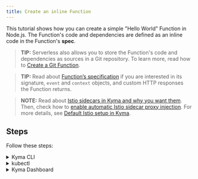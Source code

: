 ```yaml
---
title: Create an inline Function
---
```


This tutorial shows how you can create a simple "Hello World" Function in Node.js. The Function's code and dependencies are defined as an inline code in the Function's **spec**.

>**TIP:** Serverless also allows you to store the Function's code and dependencies as sources in a Git repository. To learn more, read how to [Create a Git Function](./svls-02-create-git-function.md).

>**TIP:** Read about [Function’s specification](../../05-technical-reference/svls-07-function-specification.md) if you are interested in its signature, `event` and `context` objects, and custom HTTP responses the Function returns.

>**NOTE:** Read about [Istio sidecars in Kyma and why you want them](/istio/user/00-overview/00-30-overview-istio-sidecars). Then, check how to [enable automatic Istio sidecar proxy injection](/istio/user/02-operation-guides/operations/02-20-enable-sidecar-injection). For more details, see [Default Istio setup in Kyma](/istio/user/00-overview/00-40-overview-istio-setup).

## Steps

Follow these steps:

<div tabs name="steps" group="create-function">
  <details>
  <summary label="cli">
  Kyma CLI
  </summary>

1.  Export these variables:

    ```bash
    export NAME={FUNCTION_NAME}
    export NAMESPACE={FUNCTION_NAMESPACE}
    ```

2.  Create your local development workspace.

    a. Create a new folder to keep the Function's code and configuration in one place:

    ```bash
    mkdir {FOLDER_NAME}
    cd {FOLDER_NAME}
    ```

    b. Create initial scaffolding for the Function using the dedicated CLI command:

    ```bash
    kyma init function --name $NAME --namespace $NAMESPACE
    ```

3.  Code and configure.

    Open the workspace in your favorite IDE. If you have Visual Studio Code installed, run the following command from the terminal in your workspace folder:

    ```bash
    code .
    ```

    It's time to inspect the code and the `config.yaml` file. Feel free to adjust the "Hello World" sample code.

4.  Deploy and verify.

    a. Call the `apply` command from the workspace folder. It will build the container and run it on the Kyma runtime pointed by your current KUBECONFIG file:

      ```bash
      kyma apply function
      ```

    b. Check if your Function was created successfully:

      ```bash
      kubectl get functions $NAME -n $NAMESPACE
      ```

    You should get a result similar to this example:

    ```bash
    NAME            CONFIGURED   BUILT     RUNNING   RUNTIME    VERSION   AGE
    test-function   True         True      True      nodejs18   1         96s
    ```

  </details>
  <details>
  <summary label="kubectl">
  kubectl
  </summary>

1.  Export these variables:

    ```bash
    export NAME={FUNCTION_NAME}
    export NAMESPACE={FUNCTION_NAMESPACE}
    ```

2.  Create a Function CR that specifies the Function's logic:

   ```yaml
   cat <<EOF | kubectl apply -f -
   apiVersion: serverless.kyma-project.io/v1alpha2
   kind: Function
   metadata:
     name: $NAME
     namespace: $NAMESPACE
   spec:
     runtime: nodejs18
     source:
       inline:
         source: |
           module.exports = {
             main: function(event, context) {
               return 'Hello World!'
             }
           }
   EOF
   ```

3.  Check if your Function was created successfully and all conditions are set to `True`:

    ```bash
    kubectl get functions $NAME -n $NAMESPACE
    ```

    You should get a result similar to this example:

    ```bash
    NAME            CONFIGURED   BUILT     RUNNING   RUNTIME    VERSION   AGE
    test-function   True         True      True      nodejs18   1         96s
    ```

    </details>
    <details>
    <summary label="busola-ui">
    Kyma Dashboard
    </summary>

>**NOTE:** Kyma Dashboard uses Busola, which is not installed by default. Follow the [instructions](https://github.com/kyma-project/busola#installation) to install it.

1.  Create a Namespace or select one from the drop-down list in the top navigation panel.

2.  Go to **Workloads** > **Functions** and select **Create Function**.

3.  In the dialog box, provide the Function's name or click on **Generate**. 
>**NOTE:** The **Node.js Function** preset is selected by default. It means that the selected runtime is `Node.js`, and the **Source** code is autogenerated. You can choose the Python runtime by clicking on the **Choose preset** button.

```js
module.exports = {
  main: async function (event, context) {
    const message =
      `Hello World` +
      ` from the Kyma Function ${context['function-name']}` +
      ` running on ${context.runtime}!`;
    console.log(message);
    return message;
  },
};
```

    The dialog box closes. Wait for the **Status** field to change into `RUNNING`, confirming that the Function was created successfully.

   If you decide to modify it, click **Edit** and confirm changes afterward by selecting the **Update** button.

    You will see the message at the bottom of the screen confirming the Function was updated.

</details>
</div>
